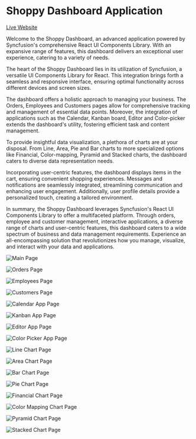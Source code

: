 Shoppy Dashboard Application
============================

[Live Website](https://utkarsh-shoppy-dashboard.netlify.app/)

Welcome to the Shoppy Dashboard, an advanced application powered by Syncfusion's comprehensive React UI Components Library. With an expansive range of features, this dashboard delivers an exceptional user experience, catering to a variety of needs.  

The heart of the Shoppy Dashboard lies in its utilization of Syncfusion, a versatile UI Components Library for React. This integration brings forth a seamless and responsive interface, ensuring optimal functionality across different devices and screen sizes.  

The dashboard offers a holistic approach to managing your business. The Orders, Employees and Customers pages allow for comprehensive tracking and management of essential data points. Moreover, the integration of applications such as the Calendar, Kanban board, Editor and Color-picker extends the dashboard's utility, fostering efficient task and content management.  

To provide insightful data visualization, a plethora of charts are at your disposal. From Line, Area, Pie and Bar charts to more specialized options like Financial, Color-mapping, Pyramid and Stacked charts, the dashboard caters to diverse data representation needs.  

Incorporating user-centric features, the dashboard displays items in the cart, ensuring convenient shopping experiences. Messages and notifications are seamlessly integrated, streamlining communication and enhancing user engagement. Additionally, user profile details provide a personalized touch, creating a tailored environment.  

In summary, the Shoppy Dashboard leverages Syncfusion's React UI Components Library to offer a multifaceted platform. Through orders, employee and customer management, interactive applications, a diverse range of charts and user-centric features, this dashboard caters to a wide spectrum of business and data management requirements. Experience an all-encompassing solution that revolutionizes how you manage, visualize, and interact with your data and applications.  

![Main Page](./assets/main_page.png)

![Orders Page](./assets/orders_page.png)

![Employees Page](./assets/employees_page.png)

![Customers Page](./assets/customers_page.png)

![Calendar App Page](./assets/calendar_page.png)

![Kanban App Page](./assets/kanban_page.png)

![Editor App Page](./assets/editor_page.png)

![Color Picker App Page](./assets/color_picker_page.png)

![Line Chart Page](./assets/line_page.png)

![Area Chart Page](./assets/area_page.png)

![Bar Chart Page](./assets/bar_page.png)

![Pie Chart Page](./assets/pie_chart_page.png)

![Financial Chart Page](./assets/financial_chart_page.png)

![Color Mapping Chart Page](./assets/color_mapping_chart_page.png)

![Pyramid Chart Page](./assets/pyramid_chart_page.png)

![Stacked Chart Page](./assets/stacked_color_page.png)
